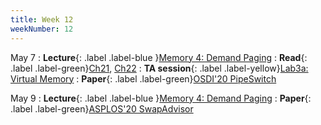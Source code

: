 ```yaml
---
title: Week 12
weekNumber: 12
---
```


May 7
: **Lecture**{: .label .label-blue }[Memory 4: Demand Paging](/sp24/assets/slides/lec17_memory4.pdf)
    : **Read**{: .label .label-green}[Ch21](https://pages.cs.wisc.edu/~remzi/OSTEP/vm-beyondphys.pdf), [Ch22](https://pages.cs.wisc.edu/~remzi/OSTEP/vm-beyondphys-policy.pdf)
: **TA session**{: .label .label-yellow}[Lab3a: Virtual Memory](/sp24/assets/slides/TA_session4.pdf)
    : **Paper**{: .label .label-green}[OSDI'20 PipeSwitch](https://www.usenix.org/conference/osdi20/presentation/bai)

May 9
: **Lecture**{: .label .label-blue }[Memory 4: Demand Paging](/sp24/assets/slides/lec17_memory4.pdf)
    : **Paper**{: .label .label-green}[ASPLOS'20 SwapAdvisor](https://dl.acm.org/doi/10.1145/3373376.3378530)
